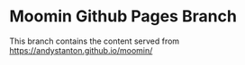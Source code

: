 # Moomin Github Pages Branch

This branch contains the content served from https://andystanton.github.io/moomin/
